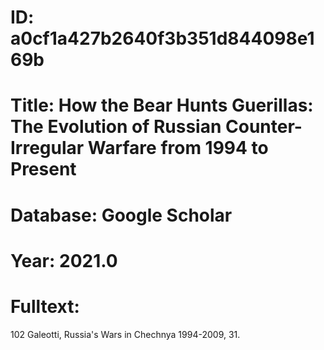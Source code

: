 # ID: a0cf1a427b2640f3b351d844098e169b
# Title: How the Bear Hunts Guerillas: The Evolution of Russian Counter-Irregular Warfare from 1994 to Present
# Database: Google Scholar
# Year: 2021.0
# Fulltext:
102 Galeotti, Russia's Wars in Chechnya 1994-2009, 31.
 